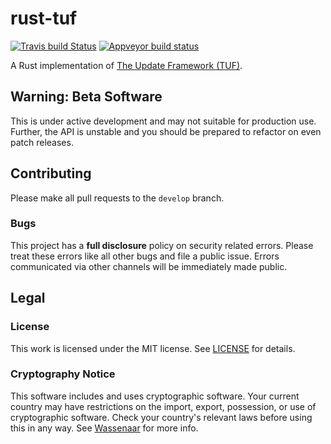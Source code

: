 # rust-tuf

[![Travis build Status](https://travis-ci.org/heartsucker/rust-tuf.svg?branch=master)](https://travis-ci.org/heartsucker/rust-tuf) [![Appveyor build status](https://ci.appveyor.com/api/projects/status/kfyvpkdvn5ap7dqc?svg=true)](https://ci.appveyor.com/project/heartsucker/rust-tuf)

A Rust implementation of [The Update Framework (TUF)](https://theupdateframework.github.io/).

## Warning: Beta Software

This is under active development and may not suitable for production use. Further,
the API is unstable and you should be prepared to refactor on even patch releases.

## Contributing

Please make all pull requests to the `develop` branch.

### Bugs

This project has a **full disclosure** policy on security related errors. Please
treat these errors like all other bugs and file a public issue. Errors communicated
via other channels will be immediately made public.

## Legal

### License

This work is licensed under the MIT license. See [LICENSE](./LICENSE) for details.

### Cryptography Notice

This software includes and uses cryptographic software. Your current country may have
restrictions on the import, export, possession, or use of cryptographic software. Check
your country's relevant laws before using this in any way. See
[Wassenaar](http://www.wassenaar.org/) for more info.
